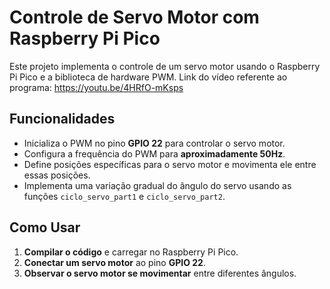 # Controle de Servo Motor com Raspberry Pi Pico

Este projeto implementa o controle de um servo motor usando o Raspberry Pi Pico e a biblioteca de hardware PWM. 
Link do vídeo referente ao programa: https://youtu.be/4HRfO-mKsps 

## Funcionalidades
- Inicializa o PWM no pino **GPIO 22** para controlar o servo motor.
- Configura a frequência do PWM para **aproximadamente 50Hz**.
- Define posições específicas para o servo motor e movimenta ele entre essas posições.
- Implementa uma variação gradual do ângulo do servo usando as funções `ciclo_servo_part1` e `ciclo_servo_part2`.

## Como Usar
1. **Compilar o código** e carregar no Raspberry Pi Pico.
2. **Conectar um servo motor** ao pino **GPIO 22**.
3. **Observar o servo motor se movimentar** entre diferentes ângulos.
